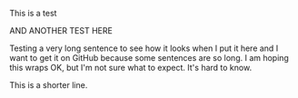 This is a test

AND ANOTHER TEST HERE

Testing a very long sentence to see how it looks when I put it here and I want to get it on GitHub because some sentences are so long. I am hoping this wraps OK, but I'm not sure what to expect. It's hard to know. 

This is a shorter line.

